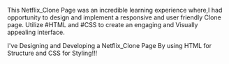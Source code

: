 This Netflix_Clone Page was an incredible learning experience where,I had opportunity to design and implement a responsive and user friendly Clone page. Utilize #HTML and #CSS to create an engaging and Visually appealing interface.

I've Designing and Developing a Netflix_Clone Page By using HTML for Structure and CSS for Styling!!!